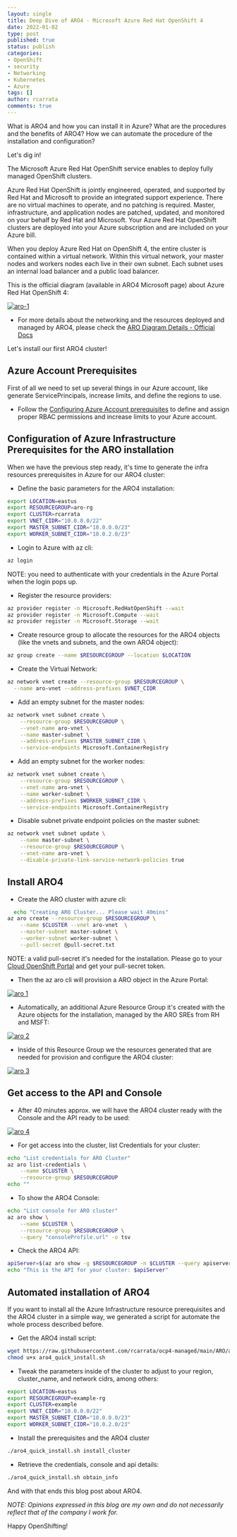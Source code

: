 ```yaml
---
layout: single
title: Deep Dive of ARO4 - Microsoft Azure Red Hat OpenShift 4
date: 2022-01-02
type: post
published: true
status: publish
categories:
- OpenShift
- security
- Networking
- Kubernetes
- Azure
tags: []
author: rcarrata
comments: true
---
```


What is ARO4 and how you can install it in Azure? What are the procedures and the benefits of ARO4? How we can automate the procedure of the installation and configuration?

Let's dig in!

The Microsoft Azure Red Hat OpenShift service enables to deploy fully managed OpenShift clusters.

Azure Red Hat OpenShift is jointly engineered, operated, and supported by Red Hat and Microsoft to provide an integrated support experience. There are no virtual machines to operate, and no patching is required. Master, infrastructure, and application nodes are patched, updated, and monitored on your behalf by Red Hat and Microsoft. Your Azure Red Hat OpenShift clusters are deployed into your Azure subscription and are included on your Azure bill.

When you deploy Azure Red Hat on OpenShift 4, the entire cluster is contained within a virtual network. Within this virtual network, your master nodes and workers nodes each live in their own subnet. Each subnet uses an internal load balancer and a public load balancer.

This is the official diagram (available in ARO4 Microsoft page) about Azure Red Hat OpenShift 4:

[![](/images/aro4-networking-diagram.png "aro-1")]({{site.url}}/images/aro-1.png)

* For more details about the networking and the resources deployed and managed by ARO4, please check the [ARO Diagram Details - Official Docs](https://docs.microsoft.com/en-us/azure/openshift/concepts-networking#networking-components)

Let's install our first ARO4 cluster!

## Azure Account Prerequisites

First of all we need to set up several things in our Azure account, like generate ServicePrincipals, increase limits, and define the regions to use.

* Follow the [Configuring Azure Account prerequisites](https://docs.openshift.com/container-platform/latest/installing/installing_azure/installing-azure-account.html) to define and assign proper RBAC permissions and increase limits to your Azure account.

## Configuration of Azure Infrastructure Prerequisites for the ARO installation

When we have the previous step ready, it's time to generate the infra resources prerequisites in Azure for our ARO4 cluster: 

* Define the basic parameters for the ARO4 installation:

```sh
export LOCATION=eastus
export RESOURCEGROUP=aro-rg
export CLUSTER=rcarrata
export VNET_CIDR="10.0.0.0/22"
export MASTER_SUBNET_CIDR="10.0.0.0/23"
export WORKER_SUBNET_CIDR="10.0.2.0/23"
```

* Login to Azure with az cli:

```sh
az login
```

NOTE: you need to authenticate with your credentials in the Azure Portal when the login pops up.

* Register the resource providers:

```sh
az provider register -n Microsoft.RedHatOpenShift --wait
az provider register -n Microsoft.Compute --wait
az provider register -n Microsoft.Storage --wait
```

* Create resource group to allocate the resources for the ARO4 objects (like the vnets and subnets, and the own ARO4 object):

```sh
az group create --name $RESOURCEGROUP --location $LOCATION
```

* Create the Virtual Network:

```sh
az network vnet create --resource-group $RESOURCEGROUP \
  --name aro-vnet --address-prefixes $VNET_CIDR
```

* Add an empty subnet for the master nodes:

```sh
az network vnet subnet create \
    --resource-group $RESOURCEGROUP \
    --vnet-name aro-vnet \
    --name master-subnet \
    --address-prefixes $MASTER_SUBNET_CIDR \
    --service-endpoints Microsoft.ContainerRegistry
```

* Add an empty subnet for the worker nodes:

```sh
az network vnet subnet create \
    --resource-group $RESOURCEGROUP \
    --vnet-name aro-vnet \
    --name worker-subnet \
    --address-prefixes $WORKER_SUBNET_CIDR \
    --service-endpoints Microsoft.ContainerRegistry
```

* Disable subnet private endpoint policies on the master subnet:

```sh
az network vnet subnet update \
    --name master-subnet \
    --resource-group $RESOURCEGROUP \
    --vnet-name aro-vnet \
    --disable-private-link-service-network-policies true
```

## Install ARO4

* Create the ARO cluster with azure cli:

```sh  
  echo "Creating ARO Cluster... Please wait 40mins"
az aro create --resource-group $RESOURCEGROUP \
    --name $CLUSTER --vnet aro-vnet  \
    --master-subnet master-subnet \
    --worker-subnet worker-subnet \
    --pull-secret @pull-secret.txt
```

NOTE: a valid pull-secret it's needed for the installation. Please go to your [Cloud OpenShift Portal](cloud.redhat.com/openshift/) and get your pull-secret token.

* Then the az aro cli will provision a ARO object in the Azure Portal:

[![](/images/aro4_1.png "aro 1")]({{site.url}}/images/aro4_1.png)

* Automatically, an additional Azure Resource Group it's created with the Azure objects for the installation, managed by the ARO SREs from RH and MSFT:

[![](/images/aro4_2.png "aro 2")]({{site.url}}/images/aro4_2.png)

* Inside of this Resource Group we the resources generated that are needed for provision and configure the ARO4 cluster:

[![](/images/aro4_3.png "aro 3")]({{site.url}}/images/aro4_3.png)


## Get access to the API and Console

* After 40 minutes approx. we will have the ARO4 cluster ready with the Console and the API ready to be used:

[![](/images/aro4_4.png "aro 4")]({{site.url}}/images/aro4_4.png)

* For get access into the cluster, list Credentials for your cluster:

```sh
echo "List credentials for ARO Cluster"
az aro list-credentials \
    --name $CLUSTER \
    --resource-group $RESOURCEGROUP
echo ""
```

* To show the ARO4 Console:

```sh
echo "List console for ARO cluster"
az aro show \
    --name $CLUSTER \
    --resource-group $RESOURCEGROUP \
    --query "consoleProfile.url" -o tsv
```

* Check the ARO4 API:

```sh
apiServer=$(az aro show -g $RESOURCEGROUP -n $CLUSTER --query apiserverProfile.url -o tsv)
echo "This is the API for your cluster: $apiServer"
```

## Automated installation of ARO4

If you want to install all the Azure Infrastructure resource prerequisites and the ARO4 cluster in a simple way, we generated a script for automate the whole process described before.

* Get the ARO4 install script:

```sh
wget https://raw.githubusercontent.com/rcarrata/ocp4-managed/main/ARO/aro4_quick_install.sh
chmod u+x aro4_quick_install.sh
```

* Tweak the parameters inside of the cluster to adjust to your region, cluster_name, and network cidrs, among others:

```sh
export LOCATION=eastus
export RESOURCEGROUP=example-rg
export CLUSTER=example
export VNET_CIDR="10.0.0.0/22"
export MASTER_SUBNET_CIDR="10.0.0.0/23"
export WORKER_SUBNET_CIDR="10.0.2.0/23"
```

* Install the prerequisites and the ARO4 cluster

```sh
./aro4_quick_install.sh install_cluster
```

* Retrieve the credentials, console and api details:

```sh
./aro4_quick_install.sh obtain_info
```

And with that ends this blog post about ARO4.

*NOTE: Opinions expressed in this blog are my own and do not necessarily reflect that of the company I work for.*

Happy OpenShifting!